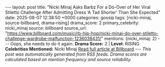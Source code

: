 --- layout: post title: "Nicki Minaj Asks Barbz For a Do-Over of Her Viral Stiletto Challenge After Admitting Dress ‘A Tad Shorter’ Than She Expected" date: 2025-08-07 12:38:50 +0000 categories: gossip tags: [nicki-minaj, source-billboard, drama-rising] drama_score: 2 primary_celebrity: nicki_minaj source: billboard source_url: "https://www.billboard.com/music/rb-hip-hop/nicki-minaj-do-over-stiletto-challenge-wardrobe-malfunction-1236038431/" mentions: {nicki_minaj: 2} --- Oops, she needs to do it again. **Drama Score:** 2 | **Level:** RISING **Celebrities Mentioned:** Nicki Minaj [Read full article at Billboard](https://www.billboard.com/music/rb-hip-hop/nicki-minaj-do-over-stiletto-challenge-wardrobe-malfunction-1236038431/) --- *This post was automatically generated from RSS feeds. Drama scores are calculated based on mention frequency and source reliability.*